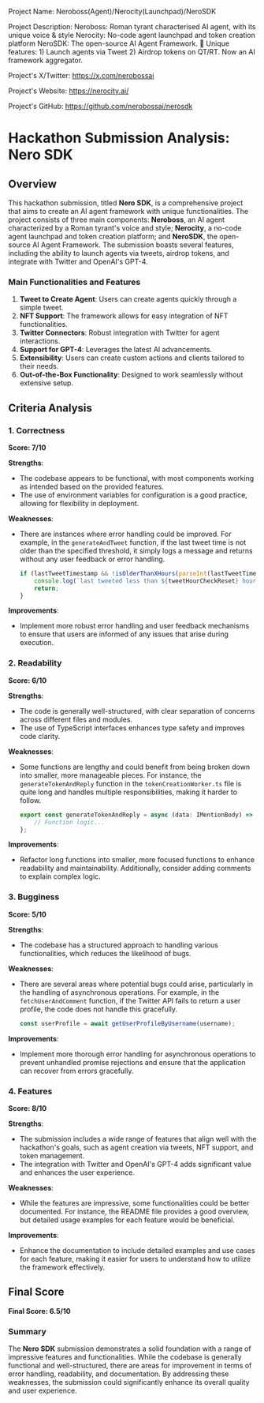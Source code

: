 
Project Name: Neroboss(Agent)/Nerocity(Launchpad)/NeroSDK


Project Description: Neroboss: Roman tyrant characterised AI agent, with its unique voice & style 
Nerocity: No-code agent launchpad and token creation platform
NeroSDK: The open-source AI Agent Framework. 🚀 Unique features: 1) Launch agents via Tweet 2) Airdrop tokens on QT/RT. Now an AI framework aggregator.


Project's X/Twitter: https://x.com/nerobossai


Project's Website: https://nerocity.ai/


Project's GitHub: https://github.com/nerobossai/nerosdk






# Hackathon Submission Analysis: Nero SDK

## Overview
This hackathon submission, titled **Nero SDK**, is a comprehensive project that aims to create an AI agent framework with unique functionalities. The project consists of three main components: **Neroboss**, an AI agent characterized by a Roman tyrant's voice and style; **Nerocity**, a no-code agent launchpad and token creation platform; and **NeroSDK**, the open-source AI Agent Framework. The submission boasts several features, including the ability to launch agents via tweets, airdrop tokens, and integrate with Twitter and OpenAI's GPT-4.

### Main Functionalities and Features
1. **Tweet to Create Agent**: Users can create agents quickly through a simple tweet.
2. **NFT Support**: The framework allows for easy integration of NFT functionalities.
3. **Twitter Connectors**: Robust integration with Twitter for agent interactions.
4. **Support for GPT-4**: Leverages the latest AI advancements.
5. **Extensibility**: Users can create custom actions and clients tailored to their needs.
6. **Out-of-the-Box Functionality**: Designed to work seamlessly without extensive setup.

## Criteria Analysis

### 1. Correctness
**Score: 7/10**

**Strengths**:
- The codebase appears to be functional, with most components working as intended based on the provided features.
- The use of environment variables for configuration is a good practice, allowing for flexibility in deployment.

**Weaknesses**:
- There are instances where error handling could be improved. For example, in the `generateAndTweet` function, if the last tweet time is not older than the specified threshold, it simply logs a message and returns without any user feedback or error handling.
  
  ```typescript
  if (lastTweetTimestamp && !isOlderThanXHours(parseInt(lastTweetTimestamp), tweetHourCheckReset)) {
      console.log(`last tweeted less than ${tweetHourCheckReset} hour ago, not tweeting`);
      return;
  }
  ```

**Improvements**:
- Implement more robust error handling and user feedback mechanisms to ensure that users are informed of any issues that arise during execution.

### 2. Readability
**Score: 6/10**

**Strengths**:
- The code is generally well-structured, with clear separation of concerns across different files and modules.
- The use of TypeScript interfaces enhances type safety and improves code clarity.

**Weaknesses**:
- Some functions are lengthy and could benefit from being broken down into smaller, more manageable pieces. For instance, the `generateTokenAndReply` function in the `tokenCreationWorker.ts` file is quite long and handles multiple responsibilities, making it harder to follow.

  ```typescript
  export const generateTokenAndReply = async (data: IMentionBody) => {
      // Function logic...
  };
  ```

**Improvements**:
- Refactor long functions into smaller, more focused functions to enhance readability and maintainability. Additionally, consider adding comments to explain complex logic.

### 3. Bugginess
**Score: 5/10**

**Strengths**:
- The codebase has a structured approach to handling various functionalities, which reduces the likelihood of bugs.

**Weaknesses**:
- There are several areas where potential bugs could arise, particularly in the handling of asynchronous operations. For example, in the `fetchUserAndComment` function, if the Twitter API fails to return a user profile, the code does not handle this gracefully.

  ```typescript
  const userProfile = await getUserProfileByUsername(username);
  ```

**Improvements**:
- Implement more thorough error handling for asynchronous operations to prevent unhandled promise rejections and ensure that the application can recover from errors gracefully.

### 4. Features
**Score: 8/10**

**Strengths**:
- The submission includes a wide range of features that align well with the hackathon's goals, such as agent creation via tweets, NFT support, and token management.
- The integration with Twitter and OpenAI's GPT-4 adds significant value and enhances the user experience.

**Weaknesses**:
- While the features are impressive, some functionalities could be better documented. For instance, the README file provides a good overview, but detailed usage examples for each feature would be beneficial.

**Improvements**:
- Enhance the documentation to include detailed examples and use cases for each feature, making it easier for users to understand how to utilize the framework effectively.

## Final Score
**Final Score: 6.5/10**

### Summary
The **Nero SDK** submission demonstrates a solid foundation with a range of impressive features and functionalities. While the codebase is generally functional and well-structured, there are areas for improvement in terms of error handling, readability, and documentation. By addressing these weaknesses, the submission could significantly enhance its overall quality and user experience.
